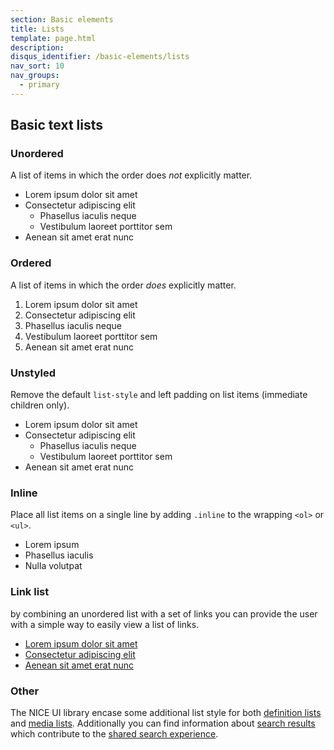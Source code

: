 ```yaml
---
section: Basic elements
title: Lists
template: page.html
description:
disqus_identifier: /basic-elements/lists
nav_sort: 10
nav_groups:
  - primary
---
```


## Basic text lists

### Unordered

A list of items in which the order does <em>not</em> explicitly matter.

<div class="guide-example">
  <ul>
    <li class="example-tldr">Lorem ipsum dolor sit amet</li>
    <li class="example-ignore">Consectetur adipiscing elit
      <ul>
        <li>Phasellus iaculis neque</li>
        <li>Vestibulum laoreet porttitor sem</li>
      </ul>
    </li>
    <li class="example-ignore">Aenean sit amet erat nunc</li>
  </ul>
</div>

### Ordered

A list of items in which the order <em>does</em> explicitly matter.

<div class="guide-example">
  <ol>
    <li class="example-tldr">Lorem ipsum dolor sit amet</li>
    <li class="example-ignore">Consectetur adipiscing elit</li>
    <li class="example-ignore">Phasellus iaculis neque</li>
    <li class="example-ignore">Vestibulum laoreet porttitor sem</li>
    <li class="example-ignore">Aenean sit amet erat nunc</li>
  </ol>
</div>

### Unstyled

Remove the default <code>list-style</code> and left padding on list items (immediate children only).

<div class="guide-example">
  <ul class="unstyled">
    <li class="example-tldr">Lorem ipsum dolor sit amet</li>
    <li class="example-ignore">Consectetur adipiscing elit
      <ul>
        <li>Phasellus iaculis neque</li>
        <li>Vestibulum laoreet porttitor sem</li>
      </ul>
    </li>
    <li class="example-ignore">Aenean sit amet erat nunc</li>
  </ul>
</div>

### Inline

Place all list items on a single line by adding <code>.inline</code> to the wrapping <code>&lt;ol&gt;</code> or <code>&lt;ul&gt;</code>.

<div class="guide-example">
  <ul class="inline">
    <li class="example-tldr">Lorem ipsum</li>
    <li class="example-ignore">Phasellus iaculis</li>
    <li class="example-ignore">Nulla volutpat</li>
  </ul>
</div>

### Link list

by combining an unordered list with a set of links you can provide the user with a simple way to easily view a list of links.


<div class="guide-example">
  <ul>
    <li><a href="#" class="example-tldr">Lorem ipsum dolor sit amet</a></li>
    <li class="example-ignore"><a href="#">Consectetur adipiscing elit</a></li>
    <li class="example-ignore"><a href="#">Aenean sit amet erat nunc</a></li>
  </ul>
</div>

### Other

The NICE UI library encase some additional list style for both [definition lists](./lists/definitions.html) and [media lists](./lists/media.html). Additionally you can find information about [search results](./lists/search-results) which contribute to the [shared search experience](./going-further/search-experience.html).
